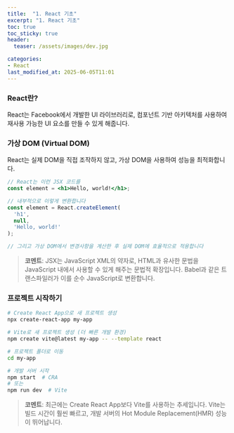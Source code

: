 ```yaml
---
title:  "1. React 기초"
excerpt: "1. React 기초"
toc: true
toc_sticky: true
header:
  teaser: /assets/images/dev.jpg

categories:
- React
last_modified_at: 2025-06-05T11:01
---
```


### React란?
React는 Facebook에서 개발한 UI 라이브러리로, 컴포넌트 기반 아키텍처를 사용하여 재사용 가능한 UI 요소를 만들 수 있게 해줍니다.

### 가상 DOM (Virtual DOM)
React는 실제 DOM을 직접 조작하지 않고, 가상 DOM을 사용하여 성능을 최적화합니다.

```jsx
// React는 이런 JSX 코드를
const element = <h1>Hello, world!</h1>;

// 내부적으로 이렇게 변환합니다
const element = React.createElement(
  'h1',
  null,
  'Hello, world!'
);

// 그리고 가상 DOM에서 변경사항을 계산한 후 실제 DOM에 효율적으로 적용합니다
```

> **코멘트**: JSX는 JavaScript XML의 약자로, HTML과 유사한 문법을 JavaScript 내에서 사용할 수 있게 해주는 문법적 확장입니다. Babel과 같은 트랜스파일러가 이를 순수 JavaScript로 변환합니다.

### 프로젝트 시작하기

```bash
# Create React App으로 새 프로젝트 생성
npx create-react-app my-app

# Vite로 새 프로젝트 생성 (더 빠른 개발 환경)
npm create vite@latest my-app -- --template react

# 프로젝트 폴더로 이동
cd my-app

# 개발 서버 시작
npm start  # CRA
# 또는
npm run dev  # Vite
```

> **코멘트**: 최근에는 Create React App보다 Vite를 사용하는 추세입니다. Vite는 빌드 시간이 훨씬 빠르고, 개발 서버의 Hot Module Replacement(HMR) 성능이 뛰어납니다.